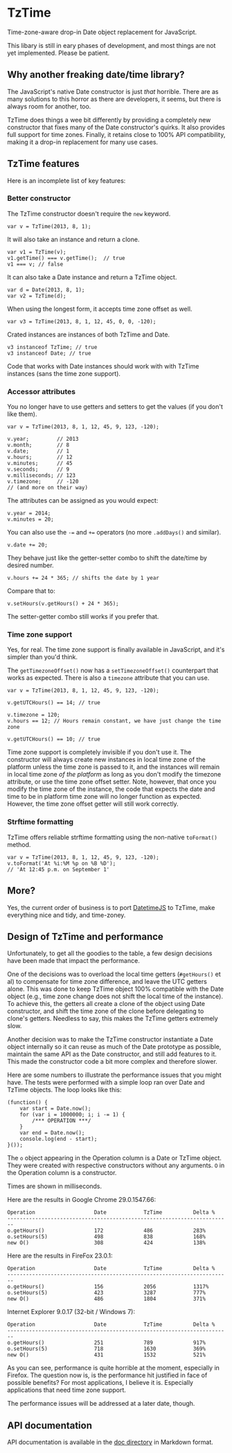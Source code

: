 # TzTime

Time-zone-aware drop-in Date object replacement for JavaScript.

This libary is still in eary phases of development, and most things are not yet
implemented. Please be patient.

## Why another freaking date/time library?

The JavaScript's native Date constructor is just _that_ horrible. There are as
many solutions to this horror as there are developers, it seems, but there is
always room for another, too.

TzTime does things a wee bit differently by providing a completely new
constructor that fixes many of the Date constructor's quirks. It also provides
full support for time zones. Finally, it retains close to 100% API
compatibility, making it a drop-in replacement for many use cases.

## TzTime features

Here is an incomplete list of key features:

### Better constructor

The TzTime constructor doesn't require the `new` keyword.

    var v = TzTime(2013, 8, 1);

It will also take an instance and return a clone.

    var v1 = TzTime(v);
    v1.getTime() === v.getTime();  // true
    v1 === v; // false

It can also take a Date instance and return a TzTime object.

    var d = Date(2013, 8, 1);
    var v2 = TzTime(d);

When using the longest form, it accepts time zone offset as well.

    var v3 = TzTime(2013, 8, 1, 12, 45, 0, 0, -120);

Crated instances are instances of both TzTime and Date.

    v3 instanceof TzTime; // true
    v3 instanceof Date; // true

Code that works with Date instances should work with with TzTime instances
(sans the time zone support).

### Accessor attributes

You no longer have to use getters and setters to get the values (if you don't
like them).

    var v = TzTime(2013, 8, 1, 12, 45, 9, 123, -120);

    v.year;         // 2013
    v.month;        // 8
    v.date;         // 1
    v.hours;        // 12
    v.minutes;      // 45
    v.seconds;      // 9
    v.milliseconds; // 123
    v.timezone;     // -120
    // (and more on their way)

The attributes can be assigned as you would expect:

    v.year = 2014;
    v.minutes = 20;

You can also use the `-=` and `+=` operators (no more `.addDays()` and
similar).

    v.date += 20;

They behave just like the getter-setter combo to shift the date/time by desired
number.

    v.hours += 24 * 365; // shifts the date by 1 year

Compare that to:

    v.setHours(v.getHours() + 24 * 365);

The setter-getter combo still works if you prefer that.

### Time zone support

Yes, for real. The time zone support is finally available in JavaScript, and
it's simpler than you'd think.

The `getTimezoneOffset()` now has a `setTimezoneOffset()` counterpart that
works as expected. There is also a `timezone` attribute that you can use.

    var v = TzTime(2013, 8, 1, 12, 45, 9, 123, -120);

    v.getUTCHours() == 14; // true

    v.timezone = 120;
    v.hours == 12; // Hours remain constant, we have just change the time zone

    v.getUTCHours() == 10; // true

Time zone support is completely invisible if you don't use it. The constructor
will always create new instances in local time zone of the platform unless the
time zone is passed to it, and the instances will remain in local time zone _of
the platform_ as long as you don't modify the timezone attribute, or use the
time zone offset setter. Note, however, that once you modify the time zone of
the instance, the code that expects the date and time to be in platform time
zone will no longer function as expected. However, the time zone offset getter
will still work correctly.

### Strftime formatting

TzTime offers reliable strftime formatting using the non-native `toFormat()`
method.

    var v = TzTime(2013, 8, 1, 12, 45, 9, 123, -120);
    v.toFormat('At %i:%M %p on %B %D');
    // 'At 12:45 p.m. on September 1'

## More?

Yes, the current order of business is to port
[DatetimeJS](https://github.com/foxbunny/datetimejs) to TzTime, make everything
nice and tidy, and time-zoney.

## Design of TzTime and performance

Unfortunately, to get all the goodies to the table, a few design decisions have
been made that impact the performance. 

One of the decisions was to overload the local time getters (`#getHours()` et
al) to compensate for time zone difference, and leave the  UTC getters alone.
This was done to keep TzTime object 100% compatible with the Date object (e.g.,
time zone change does not shift the local time of the instance).  To achieve
this, the getters all create a clone of the object using Date constructor, and
shift the time zone of the clone before delegating to clone's getters. Needless
to say, this makes the TzTime getters extremely slow.

Another decision was to make the TzTime constructor instantiate a Date object
internally so it can reuse as much of the Date prototype as possible, maintain
the same API as the Date constructor, and still add features to it. This made
the constructor code a bit more complex and therefore slower.

Here are some numbers to illustrate the performance issues that you might
have. The tests were performed with a simple loop ran over Date and TzTime
objects. The loop looks like this:

    (function() { 
        var start = Date.now(); 
        for (var i = 1000000; i; i -= 1) { 
            /*** OPERATION ***/
        } 
        var end = Date.now(); 
        console.log(end - start); 
    }());

The `o` object appearing in the Operation column is a Date or TzTime object.
They were created with respective constructors without any arguments. `O` in
the Operation column is a constructor.

Times are shown in milliseconds.

Here are the results in Google Chrome 29.0.1547.66:

    Operation                   Date            TzTime          Delta %
    ------------------------------------------------------------------------
    o.getHours()                172             486             283%
    o.setHours(5)               498             838             168%
    new O()                     308             424             138%

Here are the results in FireFox 23.0.1:

    Operation                   Date            TzTime          Delta %
    ------------------------------------------------------------------------
    o.getHours()                156             2056            1317%
    o.setHours(5)               423             3287            777%
    new O()                     486             1804            371%

Internet Explorer 9.0.17 (32-bit / Windows 7):

    Operation                   Date            TzTime          Delta %
    ------------------------------------------------------------------------
    o.getHours()                251             789             917%
    o.setHours(5)               718             1630            369%
    new O()                     431             1532            521%

As you can see, performance is quite horrible at the moment, especially in
Firefox. The question now is, is the performance hit justified in face of
possible benefits? For most applications, I believe it is. Especially
applications that need time zone support.

The performance issues will be addressed at a later date, though.

## API documentation

API documentation is available in the [doc directory](doc/tztime.mkd) in
Markdown format.

